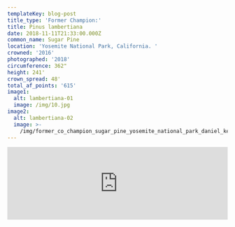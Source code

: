 ```yaml
---
templateKey: blog-post
title_type: 'Former Champion:'
title: Pinus lambertiana
date: 2018-11-11T21:33:00.000Z
common_name: Sugar Pine
location: 'Yosemite National Park, California. '
crowned: '2016'
photographed: '2018'
circumference: 362"
height: 241'
crown_spread: 48'
total_af_points: '615'
image1:
  alt: lambertiana-01
  image: /img/10.jpg
image2:
  alt: lambertiana-02
  image: >-
    /img/former_co_champion_sugar_pine_yosemite_national_park_daniel_kelley_brian_kelley.jpg
---
```

<iframe width="100%" height="166" scrolling="no" frameborder="no" allow="autoplay" src="https://w.soundcloud.com/player/?url=https%3A//api.soundcloud.com/tracks/633349905&color=%23ff5500&auto_play=false&hide_related=false&show_comments=true&show_user=true&show_reposts=false&show_teaser=true"></iframe>
